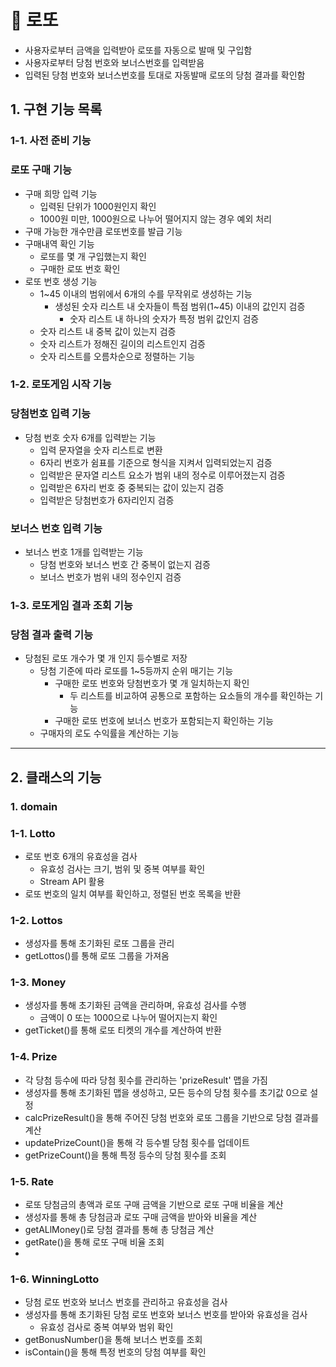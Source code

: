 # 🎱 로또

- 사용자로부터 금액을 입력받아 로또를 자동으로 발매 및 구입함 
- 사용자로부터 당첨 번호와 보너스번호를 입력받음 
- 입력된 당첨 번호와 보너스번호를 토대로 자동발매 로또의 당첨 결과를 확인함 

## 1. 구현 기능 목록 

### 1-1. 사전 준비 기능 
### 로또 구매 기능

- 구매 희망 입력 기능 
  - 입력된 단위가 1000원인지 확인 
  - 1000원 미만, 1000원으로 나누어 떨어지지 않는 경우 예외 처리 
- 구매 가능한 개수만큼 로또번호를 발급 기능
- 구매내역 확인 기능 
  - 로또를 몇 개 구입했는지 확인 
  - 구매한 로또 번호 확인 
- 로또 번호 생성 기능
  - 1~45 이내의 범위에서 6개의 수를 무작위로 생성하는 기능
      - 생성된 숫자 리스트 내 숫자들이 특점 범위(1~45) 이내의 값인지 검증
          - 숫자 리스트 내 하나의 숫자가 특정 범위 값인지 검증
  - 숫자 리스트 내 중복 값이 있는지 검증 
  - 숫자 리스트가 정해진 길이의 리스트인지 검증
  - 숫자 리스트를 오름차순으로 정렬하는 기능 
    

### 1-2. 로또게임 시작 기능 
### 당첨번호 입력 기능

- 당첨 번호 숫자 6개를 입력받는 기능 
  - 입력 문자열을 숫자 리스트로 변환 
  - 6자리 번호가 쉼표를 기준으로 형식을 지켜서 입력되었는지 검증 
  - 입력받은 문자열 리스트 요소가 범위 내의 정수로 이루어졌는지 검증 
  - 입력받은 6자리 번호 중 중복되는 값이 있는지 검증 
  - 입력받은 당첨번호가 6자리인지 검증 

### 보너스 번호 입력 기능 

- 보너스 번호 1개를 입력받는 기능 
  - 당첨 번호와 보너스 번호 간 중복이 없는지 검증 
  - 보너스 번호가 범위 내의 정수인지 검증 




### 1-3. 로또게임 결과 조회 기능 
### 당첨 결과 출력 기능 

- 당첨된 로또 개수가 몇 개 인지 등수별로 저장 
    - 당첨 기준에 따라 로또를 1~5등까지 순위 매기는 기능 
      - 구매한 로또 번호와 당첨번호가 몇 개 일치하는지 확인 
        - 두 리스트를 비교하여 공통으로 포함하는 요소들의 개수를 확인하는 기능 
      - 구매한 로또 번호에 보너스 번호가 포함되는지 확인하는 기능 
    - 구매자의 로도 수익률을 계산하는 기능   


---

## 2. 클래스의 기능 
### 1. domain
### 1-1. Lotto

- 로또 번호 6개의 유효성을 검사 
  - 유효성 검사는 크기, 범위 및 중복 여부를 확인 
  - Stream API 활용 
- 로또 번호의 일치 여부를 확인하고, 정렬된 번호 목록을 반환

### 1-2. Lottos

- 생성자를 통해 초기화된 로또 그룹을 관리
- getLottos()를 통해 로또 그룹을 가져옴

### 1-3. Money

- 생성자를 통해 초기화된 금액을 관리하며, 유효성 검사를 수행 
  - 금액이 0 또는 1000으로 나누어 떨어지는지 확인 
- getTicket()를 통해 로또 티켓의 개수를 계산하여 반환 

### 1-4. Prize

- 각 당첨 등수에 따라 당첨 횟수를 관리하는 'prizeResult' 맵을 가짐 
- 생성자를 통해 초기화된 맵을 생성하고, 모든 등수의 당첨 횟수를 초기값 0으로 설정 
- calcPrizeResult()을 통해 주어진 당첨 번호와 로또 그룹을 기반으로 당첨 결과를 계산 
- updatePrizeCount()을 통해 각 등수별 당첨 횟수를 업데이트
- getPrizeCount()을 통해 특정 등수의 당첨 횟수를 조회


### 1-5. Rate

- 로또 당첨금의 총액과 로또 구매 금액을 기반으로 로또 구매 비율을 계산 
- 생성자를 통해 총 당첨금과 로또 구매 금액을 받아와 비율을 계산
- getALlMoney()로 당첨 결과를 통해 총 당첨금 계산
- getRate()을 통해 로또 구매 비율 조회 
-
### 1-6. WinningLotto

- 당첨 로또 번호와 보너스 번호를 관리하고 유효성을 검사
- 생성자를 통해 초기화된 당첨 로또 번호와 보너스 번호를 받아와 유효성을 검사
  - 유효성 검사로 중복 여부와 범위 확인
- getBonusNumber()을 통해 보너스 번호를 조회 
- isContain()을 통해 특정 번호의 당첨 여부를 확인